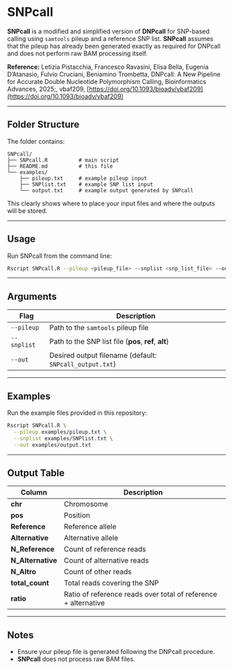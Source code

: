 # **SNPcall**

**SNPcall** is a modified and simplified version of **DNPcall** for SNP-based calling using `samtools` pileup and a reference SNP list.
**SNPcall** assumes that the pileup has already been generated exactly as required for DNPcall and does not perform raw BAM processing itself.

**Reference:**
Letizia Pistacchia, Francesco Ravasini, Elisa Bella, Eugenia D’Atanasio, Fulvio Cruciani, Beniamino Trombetta, DNPcall: A New Pipeline for Accurate Double Nucleotide Polymorphism Calling, Bioinformatics Advances, 2025;, vbaf209, [https://doi.org/10.1093/bioadv/vbaf209](https://doi.org/10.1093/bioadv/vbaf209)

---

## **Folder Structure**

The folder contains:

```
SNPcall/
├── SNPcall.R          # main script
├── README.md          # this file
└── examples/
    ├── pileup.txt     # example pileup input
    ├── SNPlist.txt    # example SNP list input
    └── output.txt     # example output generated by SNPcall
```

This clearly shows where to place your input files and where the outputs will be stored.

---

## **Usage**

Run SNPcall from the command line:

```bash
Rscript SNPcall.R --pileup <pileup_file> --snplist <snp_list_file> --out <output_file>
```

---

## **Arguments**

| **Flag**    | **Description**                                         |
| ----------- | ------------------------------------------------------- |
| `--pileup`  | Path to the `samtools` pileup file                      |
| `--snplist` | Path to the SNP list file (**pos**, **ref**, **alt**)   |
| `--out`     | Desired output filename (default: `SNPcall_output.txt`) |

---

## **Examples**

Run the example files provided in this repository:

```bash
Rscript SNPcall.R \
  --pileup examples/pileup.txt \
  --snplist examples/SNPlist.txt \
  --out examples/output.txt
```

---

## **Output Table**

| **Column**        | **Description**                                                |
| ----------------- | -------------------------------------------------------------- |
| **chr**           | Chromosome                                                     |
| **pos**           | Position                                                       |
| **Reference**     | Reference allele                                               |
| **Alternative**   | Alternative allele                                             |
| **N_Reference**   | Count of reference reads                                       |
| **N_Alternative** | Count of alternative reads                                     |
| **N_Altro**       | Count of other reads                                           |
| **total_count**   | Total reads covering the SNP                                   |
| **ratio**         | Ratio of reference reads over total of reference + alternative |

---

## **Notes**

* Ensure your pileup file is generated following the DNPcall procedure.
* **SNPcall** does not process raw BAM files.
